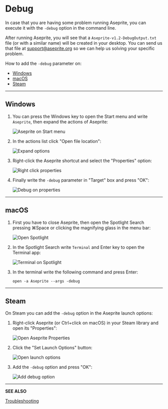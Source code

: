 # Debug

In case that you are having some problem running Aseprite, you can
execute it with the `-debug` option in the command line.

After running Aseprite, you will see that a
`Aseprite-v1.2-DebugOutput.txt` file (or with a similar name) will
be created in your desktop.  You can send us that file at
[support@aseprite.org](mailto:support@aseprite.org) so we can help us
solving your specific problem.

How to add the `-debug` parameter on:

* [Windows](#windows)
* [macOS](#macos)
* [Steam](#steam)

<hr>

## Windows

1. You can press the Windows key to open the Start menu and write
   `Aseprite`, then expand the actions of Aseprite:

   ![Aseprite on Start menu](debug/win-1-start-menu.png)

2. In the actions list click "Open file location":

   ![Expand options](debug/win-2-actions.png)

3. Right-click the Aseprite shortcut and select the "Properties" option:

   ![Right click properties](debug/win-3-right-click-properties.png)

4. Finally write the `-debug` parameter in "Target" box and press "OK":

   ![Debug on properties](debug/win-4-debug-option.png)

<hr>

## macOS

1. First you have to close Aseprite, then open the Spotlight Search
   pressing ⌘Space or clicking the magnifying glass in the menu bar:

   ![Open Spotlight](debug/macos-1-open-spotlight.png)

2. In the Spotlight Search write `Terminal` and Enter key to open the
   Terminal app:

   ![Terminal on Spotlight](debug/macos-2-open-terminal.png)

3. In the terminal write the following command and press Enter:

       open -a Aseprite --args -debug

<hr>

## Steam

On Steam you can add the `-debug` option in the Aseprite launch options:

1. Right-click Aseprite (or Ctrl+click on macOS) in your Steam library
   and open its "Properties":

   ![Open Aseprite Properties](steam/steam-1-open-properties.png)

2. Click the "Set Launch Options" button:

   ![Open launch options](steam/steam-2-launch-options.png)

3. Add the `-debug` option and press "OK":

   ![Add debug option](steam/steam-3-debug-option.png)

---

**SEE ALSO**

[Troubleshooting](troubleshooting.md)
